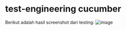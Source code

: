 # test-engineering cucumber

Berikut adalah hasil screenshot dari testing: 
![image](https://github.com/user-attachments/assets/0bb861a0-eabe-49ea-bf53-1cf07e4e238e)
